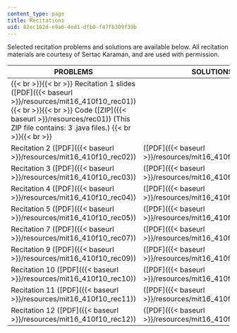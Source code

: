 ```yaml
---
content_type: page
title: Recitations
uid: 82ec102d-e9a6-4ed1-dfb0-f47fb309f39b
---
```


Selected recitation problems and solutions are available below. All recitation materials are courtesy of Sertac Karaman, and are used with permission.

| PROBLEMS | SOLUTIONS |
| --- | --- |
|  {{< br >}}{{< br >}} Recitation 1 slides ([PDF]({{< baseurl >}}/resources/mit16_410f10_rec01)) {{< br >}}{{< br >}} Code ([ZIP]({{< baseurl >}}/resources/rec01)) (This ZIP file contains: 3 .java files.) {{< br >}}{{< br >}}  | &nbsp; |
| Recitation 2 ([PDF]({{< baseurl >}}/resources/mit16_410f10_rec02)) | ([PDF]({{< baseurl >}}/resources/mit16_410f10_rec02_sol)) |
| Recitation 3 ([PDF]({{< baseurl >}}/resources/mit16_410f10_rec03)) | ([PDF]({{< baseurl >}}/resources/mit16_410f10_rec03_sol)) |
| Recitation 4 ([PDF]({{< baseurl >}}/resources/mit16_410f10_rec04)) | ([PDF]({{< baseurl >}}/resources/mit16_410f10_rec04_sol)) |
| Recitation 5 ([PDF]({{< baseurl >}}/resources/mit16_410f10_rec05)) | ([PDF]({{< baseurl >}}/resources/mit16_410f10_rec05_sol)) |
| Recitation 7 ([PDF]({{< baseurl >}}/resources/mit16_410f10_rec07)) | ([PDF]({{< baseurl >}}/resources/mit16_410f10_rec07_sol)) |
| Recitation 9 ([PDF]({{< baseurl >}}/resources/mit16_410f10_rec09)) | ([PDF]({{< baseurl >}}/resources/mit16_410f10_rec09_sol)) |
| Recitation 10 ([PDF]({{< baseurl >}}/resources/mit16_410f10_rec10)) | ([PDF]({{< baseurl >}}/resources/mit16_410f10_rec10_sol)) |
| Recitation 11 ([PDF]({{< baseurl >}}/resources/mit16_410f10_rec11)) | ([PDF]({{< baseurl >}}/resources/mit16_410f10_rec11_sol)) |
| Recitation 12 ([PDF]({{< baseurl >}}/resources/mit16_410f10_rec12)) | ([PDF]({{< baseurl >}}/resources/mit16_410f10_rec12_sol))